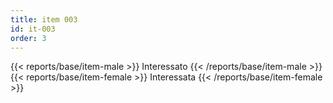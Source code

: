 ```yaml
---
title: item 003
id: it-003
order: 3
---
```

{{< reports/base/item-male >}}
  Interessato
{{< /reports/base/item-male >}}
{{< reports/base/item-female >}}
  Interessata
{{< /reports/base/item-female >}}